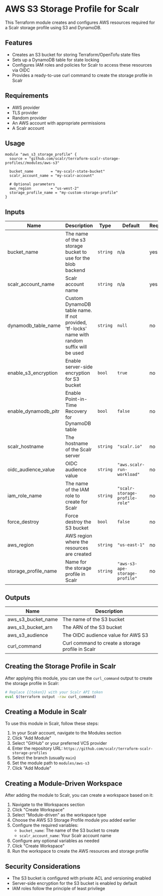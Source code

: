 # AWS S3 Storage Profile for Scalr

This Terraform module creates and configures AWS resources required for a Scalr storage profile using S3 and DynamoDB.

## Features

- Creates an S3 bucket for storing Terraform/OpenTofu state files
- Sets up a DynamoDB table for state locking
- Configures IAM roles and policies for Scalr to access these resources via OIDC
- Provides a ready-to-use curl command to create the storage profile in Scalr

## Requirements

- AWS provider
- TLS provider
- Random provider
- An AWS account with appropriate permissions
- A Scalr account

## Usage

```hcl
module "aws_s3_storage_profile" {
  source = "github.com/scalr/terraform-scalr-storage-profiles//modules/aws-s3"

  bucket_name        = "my-scalr-state-bucket"
  scalr_account_name = "my-scalr-account"

  # Optional parameters
  aws_region         = "us-west-2"
  storage_profile_name = "my-custom-storage-profile"
}
```

## Inputs

| Name | Description | Type | Default | Required |
|------|-------------|------|---------|----------|
| bucket_name | The name of the s3 storage bucket to use for the blob backend | `string` | n/a | yes |
| scalr_account_name | Scalr account name | `string` | n/a | yes |
| dynamodb_table_name | Custom DynamoDB table name. If not provided, 'tf-locks' name with random suffix will be used | `string` | `null` | no |
| enable_s3_encryption | Enable server-side encryption for S3 bucket | `bool` | `true` | no |
| enable_dynamodb_pitr | Enable Point-in-Time Recovery for DynamoDB table | `bool` | `false` | no |
| scalr_hostname | The hostname of the Scalr server | `string` | `"scalr.io"` | no |
| oidc_audience_value | OIDC audience value | `string` | `"aws.scalr-run-workload"` | no |
| iam_role_name | The name of the IAM role to create for Scalr | `string` | `"scalr-storage-profile-role"` | no |
| force_destroy | Force destroy the S3 bucket | `bool` | `false` | no |
| aws_region | AWS region where the resources are created | `string` | `"us-east-1"` | no |
| storage_profile_name | Name for the storage profile in Scalr | `string` | `"aws-s3-ape-storage-profile"` | no |

## Outputs

| Name | Description |
|------|-------------|
| aws_s3_bucket_name | The name of the S3 bucket |
| aws_s3_bucket_arn | The ARN of the S3 bucket |
| aws_s3_audience | The OIDC audience value for AWS S3 |
| curl_command | Curl command to create a storage profile in Scalr |

## Creating the Storage Profile in Scalr

After applying this module, you can use the `curl_command` output to create the storage profile in Scalr:

```bash
# Replace {{token}} with your Scalr API token
eval $(terraform output -raw curl_command)
```

## Creating a Module in Scalr

To use this module in Scalr, follow these steps:

1. In your Scalr account, navigate to the Modules section
2. Click "Add Module"
3. Select "GitHub" or your preferred VCS provider
4. Enter the repository URL: `https://github.com/scalr/terraform-scalr-storage-profiles`
5. Select the branch (usually `main`)
6. Set the module path to `modules/aws-s3`
7. Click "Add Module"

## Creating a Module-Driven Workspace

After adding the module to Scalr, you can create a workspace based on it:

1. Navigate to the Workspaces section
2. Click "Create Workspace"
3. Select "Module-driven" as the workspace type
4. Choose the AWS S3 Storage Profile module you added earlier
5. Configure the required variables:
   - `bucket_name`: The name of the S3 bucket to create
   - `scalr_account_name`: Your Scalr account name
6. Configure any optional variables as needed
7. Click "Create Workspace"
8. Run the workspace to create the AWS resources and storage profile

## Security Considerations

- The S3 bucket is configured with private ACL and versioning enabled
- Server-side encryption for the S3 bucket is enabled by default
- IAM roles follow the principle of least privilege
